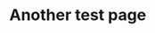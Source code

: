 <!-- TITLE: New Test Page -->
<!-- SUBTITLE: A quick summary of New Test Page -->

# Another test page
